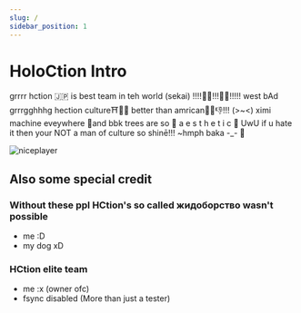 ```yaml
---
slug: /
sidebar_position: 1
---
```


# HoloCtion Intro

grrrr hction 🇯🇵 is best team in teh world (sekai) !!!!🤬😡!!!👹🤬!!!!! west bAd grrrgghhhg hection culture⛩🎎🎏 better than amrican🗽🍔👎!!! (>~<) ximi machine eveywhere 🗼and bbk trees are so 🌸 a e s t h e t i c 🌸 UwU if u hate it then your NOT a man of culture so shinē!!! ~hmph baka -_- 🏮

![niceplayer](/img/player.png)

## Also some special credit

### Without these ppl HCtion's so called жидоборство wasn't possible

- me :D
- my dog xD

### HCtion elite team

- me :x (owner ofc)
- fsync disabled (More than just a tester)